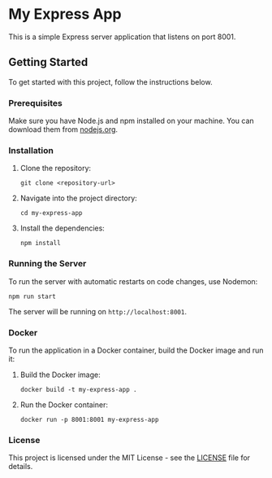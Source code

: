 # My Express App

This is a simple Express server application that listens on port 8001. 

## Getting Started

To get started with this project, follow the instructions below.

### Prerequisites

Make sure you have Node.js and npm installed on your machine. You can download them from [nodejs.org](https://nodejs.org/).

### Installation

1. Clone the repository:
   ```
   git clone <repository-url>
   ```
2. Navigate into the project directory:
   ```
   cd my-express-app
   ```
3. Install the dependencies:
   ```
   npm install
   ```

### Running the Server

To run the server with automatic restarts on code changes, use Nodemon:

```
npm run start
```

The server will be running on `http://localhost:8001`.

### Docker

To run the application in a Docker container, build the Docker image and run it:

1. Build the Docker image:
   ```
   docker build -t my-express-app .
   ```
2. Run the Docker container:
   ```
   docker run -p 8001:8001 my-express-app
   ```

### License

This project is licensed under the MIT License - see the [LICENSE](LICENSE) file for details.